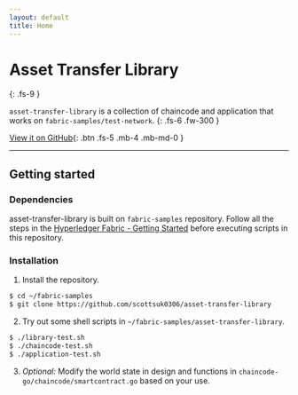 ```yaml
---
layout: default
title: Home
---
```


# Asset Transfer Library
{: .fs-9 }

`asset-transfer-library` is a collection of chaincode and application that works on `fabric-samples/test-network`. 
{: .fs-6 .fw-300 }

[View it on GitHub](https://github.com/scottsuk0306/asset-transfer-library){: .btn .fs-5 .mb-4 .mb-md-0 }

---

## Getting started

### Dependencies
asset-transfer-library is built on 
`fabric-samples` repository. Follow all the steps in the [Hyperledger Fabric - Getting Started](https://hyperledger-fabric.readthedocs.io/en/release-2.2/getting_started.html) before executing scripts in this repository.

### Installation

1. Install the repository.
```bash
$ cd ~/fabric-samples
$ git clone https://github.com/scottsuk0306/asset-transfer-library
```
2. Try out some shell scripts in `~/fabric-samples/asset-transfer-library`.
```bash
$ ./library-test.sh
$ ./chaincode-test.sh
$ ./application-test.sh
```
3. _Optional:_ Modify the world state in design and functions in `chaincode-go/chaincode/smartcontract.go` based on your use.